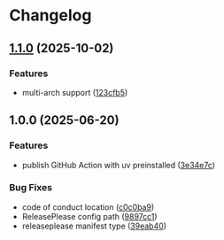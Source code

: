 # Changelog

## [1.1.0](https://github.com/CivicActions/pyction/compare/v1.0.0...v1.1.0) (2025-10-02)


### Features

* multi-arch support ([123cfb5](https://github.com/CivicActions/pyction/commit/123cfb5017f0a212008732885f8895ac1f30ef38))

## 1.0.0 (2025-06-20)


### Features

* publish GitHub Action with uv preinstalled ([3e34e7c](https://github.com/CivicActions/pyction/commit/3e34e7cfd0cc5b8f2a7f63d0be794ceb0fe1d61b))


### Bug Fixes

* code of conduct location ([c0c0ba9](https://github.com/CivicActions/pyction/commit/c0c0ba9b8a8a325e22f3a92f65741c6f7dabb7f7))
* ReleasePlease config path ([9897cc1](https://github.com/CivicActions/pyction/commit/9897cc104338453ae4daefe63ba57a4e64b052cc))
* releaseplease manifest type ([39eab40](https://github.com/CivicActions/pyction/commit/39eab4027151752c146b6a025bca17dcc7fb9173))
